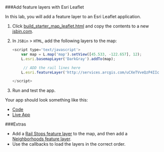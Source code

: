 ###Add feature layers with Esri Leaflet

In this lab, you will add a feature layer to an Esri Leaflet application.

1. Click [build_starter_map_leaflet.html](/src/esri_leaflet_starter.html) and copy the contents to a new [jsbin.com](http://jsbin.com).

2. In `JSBin` > `HTML`, add the following layers to the map:

	```javascript
	<script type='text/javascript'>
		var map = L.map('map').setView([45.533, -122.657], 12);
		L.esri.basemapLayer('DarkGray').addTo(map);

		 // ADD the rail lines here
		L.esri.featureLayer('http://services.arcgis.com/uCXeTVveQzP4IIcx/arcgis/rest/services/PDX_Rail_Lines_Styled/FeatureServer/0').addTo(map);

	</script>
	```
3. Run and test the app.

Your app should look something like this:
 * [Code](https://github.com/Esri/geodev-hackerlabs/blob/gh-pages/develop/src/add_feature_layers_leaflet.html)
 * [Live App](http://esri.github.io/geodev-hackerlabs/develop/src/add_feature_layers_leaflet.html)

###Extras
* Add a [Rail Stops feature layer](http://services.arcgis.com/uCXeTVveQzP4IIcx/arcgis/rest/services/PDX_Rail_Stops_Styled/FeatureServer/0) to the map,
 and then add a [Neighborhoods feature layer](http://services.arcgis.com/uCXeTVveQzP4IIcx/arcgis/rest/services/PDX_Neighborhoods_Styled/FeatureServer/0).
* Use the callbacks to load the layers in the correct order.
